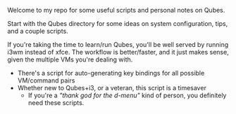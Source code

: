 Welcome to my repo for some useful scripts and personal notes on Qubes. 

Start with the Qubes directory for some ideas on system configuration, tips, and a couple scripts. 

If you're taking the time to learn/run Qubes, you'll be well served by running i3wm instead of xfce. The workflow is better/faster, and it just makes sense, given the multiple VMs you're dealing with.    
- There's a script for auto-generating key bindings for all possible VM/command pairs     
- Whether new to Qubes+i3, or a veteran, this script is a timesaver   
   - If you're a *"thank god for the d-menu"* kind of person, you definitely need these scripts.
